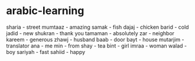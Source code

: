 # arabic-learning 
sharia - street 
mumtaaz - amazing 
samak - fish 
dajaj - chicken 
barid - cold 
jadid - new 
shukran - thank you 
tamaman - absolutely
zar - neighbor
kareem - generous
zhawj - husband 
baab - door 
bayt - house 
mutarjim - translator
ana - me 
min - from
shay - tea 
bint - girl
imraa - woman
walad - boy 
sariyah - fast
sahiid - happy
